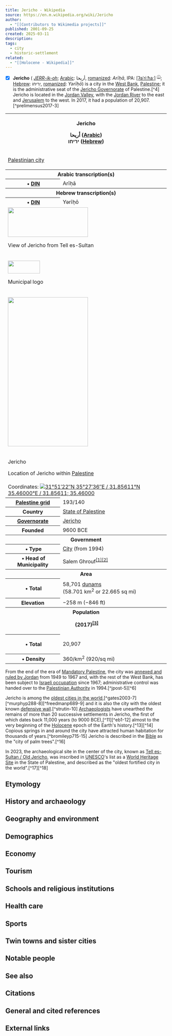 ```yaml
---
title: Jericho - Wikipedia
source: https://en.m.wikipedia.org/wiki/Jericho
author:
  - "[[Contributors to Wikimedia projects]]"
published: 2001-09-25
created: 2025-03-11
description: 
tags:
  - city
  - historic-settlement
related:
  - "[[Holocene - Wikipedia]]"
---
```

- [x] **Jericho** ( [*JERR\-ik-oh*](https://en.m.wikipedia.org/wiki/Help:Pronunciation_respelling_key "Help:Pronunciation respelling key"); [Arabic](https://en.m.wikipedia.org/wiki/Arabic_language "Arabic language"): أريحا, [romanized](https://en.m.wikipedia.org/wiki/Romanization_of_Arabic "Romanization of Arabic"): *Arīḥā*, IPA: [\[ʔaˈriːħaː\]](https://en.m.wikipedia.org/wiki/Help:IPA/Arabic "Help:IPA/Arabic") <sup class="ext-phonos-attribution noexcerpt navigation-not-searchable"><a href="https://en.m.wikipedia.org/wiki/File:ArJericho.ogg" title="File:ArJericho.ogg">ⓘ</a></sup>; [Hebrew](https://en.m.wikipedia.org/wiki/Hebrew_language "Hebrew language"): יְרִיחוֹ, [romanized](https://en.m.wikipedia.org/wiki/Romanization_of_Hebrew "Romanization of Hebrew"): *Yərīḥō*) is a city in the [West Bank](https://en.m.wikipedia.org/wiki/West_Bank "West Bank"), [Palestine](https://en.m.wikipedia.org/wiki/State_of_Palestine "State of Palestine"); it is the administrative seat of the [Jericho Governorate](https://en.m.wikipedia.org/wiki/Jericho_Governorate "Jericho Governorate") of Palestine.[^4] Jericho is located in the [Jordan Valley](https://en.m.wikipedia.org/wiki/Jordan_Valley "Jordan Valley"), with the [Jordan River](https://en.m.wikipedia.org/wiki/Jordan_River "Jordan River") to the east and [Jerusalem](https://en.m.wikipedia.org/wiki/Jerusalem "Jerusalem") to the west. In 2017, it had a population of 20,907.[^prelimensus2017-3]

<table><tbody><tr><th colspan="2"><p>Jericho</p><div><p><span><span>أريحا</span></span>&nbsp;<span>(<a href="https://en.m.wikipedia.org/wiki/Arabic_language">Arabic</a>)</span><br><span><span>יריחו</span></span>&nbsp;<span>(<a href="https://en.m.wikipedia.org/wiki/Hebrew_language">Hebrew</a>)</span></p></div></th></tr><tr><td colspan="2"><div><p><a href="https://en.m.wikipedia.org/wiki/List_of_cities_in_Palestinian_Authority_areas">Palestinian city</a></p></div></td></tr><tr><th colspan="2">Arabic&nbsp;transcription(s)</th></tr><tr><th scope="row">&nbsp;•&nbsp;<a href="https://en.m.wikipedia.org/wiki/DIN_31635">DIN</a></th><td>Arīḥā</td></tr><tr><th colspan="2">Hebrew&nbsp;transcription(s)</th></tr><tr><th scope="row">&nbsp;•&nbsp;<a href="https://en.m.wikipedia.org/wiki/DIN_31636">DIN</a></th><td>Yərīḥō</td></tr><tr><td colspan="2"><span><a href="https://en.m.wikipedia.org/wiki/File:Jericho_cityscape_from_wall_ruins.jpg"><img src="https://upload.wikimedia.org/wikipedia/commons/thumb/a/a9/Jericho_cityscape_from_wall_ruins.jpg/250px-Jericho_cityscape_from_wall_ruins.jpg" width="250" height="92"></a></span><p>View of Jericho from Tell es-Sultan</p></td></tr><tr><td colspan="2"><div><p><span><a href="https://en.m.wikipedia.org/wiki/File:Jericho_Municipality_logo.png"><img src="https://upload.wikimedia.org/wikipedia/en/thumb/6/61/Jericho_Municipality_logo.png/100px-Jericho_Municipality_logo.png" width="100" height="40"></a></span></p><p>Municipal logo</p></div></td></tr><tr><td colspan="2"><div><div><p><span><a href="https://en.m.wikipedia.org/wiki/File:Palestine_location_map_wide.png"><img src="https://upload.wikimedia.org/wikipedia/commons/thumb/e/e8/Palestine_location_map_wide.png/250px-Palestine_location_map_wide.png" width="250" height="465"></a></span></p><div><p><span><span><img src="https://upload.wikimedia.org/wikipedia/commons/thumb/0/0c/Red_pog.svg/6px-Red_pog.svg.png" width="6" height="6"></span></span></p><div><p>Jericho</p></div></div></div><div><p>Location of Jericho within <a href="https://en.m.wikipedia.org/wiki/State_of_Palestine">Palestine</a></p></div></div></td></tr><tr><td colspan="2">Coordinates: <span><span><span><img src="https://upload.wikimedia.org/wikipedia/commons/thumb/5/55/WMA_button2b.png/17px-WMA_button2b.png"><a href="https://geohack.toolforge.org/geohack.php?pagename=Jericho&amp;params=31_51_22_N_35_27_36_E_region:PS-JRH_type:city(20,300)"><span><span><span>31°51′22″N</span> <span>35°27′36″E</span></span></span><span>﻿ / ﻿</span><span><span>31.85611°N 35.46000°E</span><span>﻿ / <span>31.85611; 35.46000</span></span></span></a></span></span></span></td></tr><tr><th scope="row"><a href="https://en.m.wikipedia.org/wiki/Palestine_grid">Palestine&nbsp;grid</a></th><td>193/140</td></tr><tr><th scope="row">Country</th><td><a href="https://en.m.wikipedia.org/wiki/State_of_Palestine">State of Palestine</a></td></tr><tr><th scope="row"><a href="https://en.m.wikipedia.org/wiki/Governorates_of_the_Palestinian_National_Authority">Governorate</a></th><td><a href="https://en.m.wikipedia.org/wiki/Jericho_Governorate">Jericho</a></td></tr><tr><th scope="row">Founded</th><td>9600 BCE</td></tr><tr><th colspan="2">Government</th></tr><tr><th scope="row">&nbsp;•&nbsp;Type</th><td><a href="https://en.m.wikipedia.org/wiki/List_of_cities_in_Palestinian_Authority_areas">City</a> (from 1994)</td></tr><tr><th scope="row">&nbsp;•&nbsp;Head of Municipality</th><td>Salem Ghrouf<sup><a href="https://en.m.wikipedia.org/wiki/#cite_note-1"><span>[</span>1<span>]</span></a></sup><sup><a href="https://en.m.wikipedia.org/wiki/#cite_note-2"><span>[</span>2<span>]</span></a></sup></td></tr><tr><th colspan="2">Area</th></tr><tr><th scope="row"><p>&nbsp;•&nbsp;Total</p></th><td>58,701&nbsp;<a href="https://en.m.wikipedia.org/wiki/Dunam">dunams</a> (58.701&nbsp;km<sup>2</sup>&nbsp;or&nbsp;22.665&nbsp;sq&nbsp;mi)</td></tr><tr><th scope="row">Elevation</th><td>−258&nbsp;m (−846&nbsp;ft)</td></tr><tr><th colspan="2">Population<p><span>&nbsp;</span>(2017)<sup><a href="https://en.m.wikipedia.org/wiki/#cite_note-PrelimCensus2017-3"><span>[</span>3<span>]</span></a></sup></p></th></tr><tr><th scope="row"><p>&nbsp;•&nbsp;Total</p></th><td>20,907</td></tr><tr><th scope="row">&nbsp;•&nbsp;Density</th><td>360/km<sup>2</sup> (920/sq&nbsp;mi)</td></tr></tbody></table>

From the end of the era of [Mandatory Palestine](https://en.m.wikipedia.org/wiki/Mandatory_Palestine "Mandatory Palestine"), the city was [annexed and ruled by Jordan](https://en.m.wikipedia.org/wiki/Jordanian_annexation_of_the_West_Bank "Jordanian annexation of the West Bank") from 1949 to 1967 and, with the rest of the West Bank, has been subject to [Israeli occupation](https://en.m.wikipedia.org/wiki/Israeli_occupation_of_the_West_Bank "Israeli occupation of the West Bank") since 1967; administrative control was handed over to the [Palestinian Authority](https://en.m.wikipedia.org/wiki/Palestinian_Authority "Palestinian Authority") in 1994.[^jpost-5][^6]

Jericho is among the [oldest cities in the world](https://en.m.wikipedia.org/wiki/List_of_oldest_continuously_inhabited_cities "List of oldest continuously inhabited cities"),[^gates2003-7][^murphyp288-8][^freedmanp689-9] and it is also the city with the oldest known [defensive wall](https://en.m.wikipedia.org/wiki/Defensive_wall "Defensive wall").[^strutin-10] [Archaeologists](https://en.m.wikipedia.org/wiki/Archaeology "Archaeology") have unearthed the remains of more than 20 successive settlements in Jericho, the first of which dates back 11,000 years (to 9000 BCE),[^11][^eb1-12] almost to the very beginning of the [Holocene](https://en.m.wikipedia.org/wiki/Holocene "Holocene") epoch of the Earth's history.[^13][^14] Copious springs in and around the city have attracted human habitation for thousands of years.[^bromileyp715-15] Jericho is described in the [Bible](https://en.m.wikipedia.org/wiki/Bible "Bible") as the "city of palm trees".[^16]

In 2023, the archaeological site in the center of the city, known as [Tell es-Sultan / Old Jericho](https://en.m.wikipedia.org/wiki/Tell_es-Sultan "Tell es-Sultan"), was inscribed in [UNESCO](https://en.m.wikipedia.org/wiki/UNESCO "UNESCO")'s list as a [World Heritage Site](https://en.m.wikipedia.org/wiki/World_Heritage_Site "World Heritage Site") in the State of Palestine, and described as the "oldest fortified city in the world".[^17][^18]

## Etymology

## History and archaeology

## Geography and environment

## Demographics

## Economy

## Tourism

## Schools and religious institutions

## Health care

## Sports

## Twin towns and sister cities

## Notable people

## See also

## Citations

## General and cited references

## External links